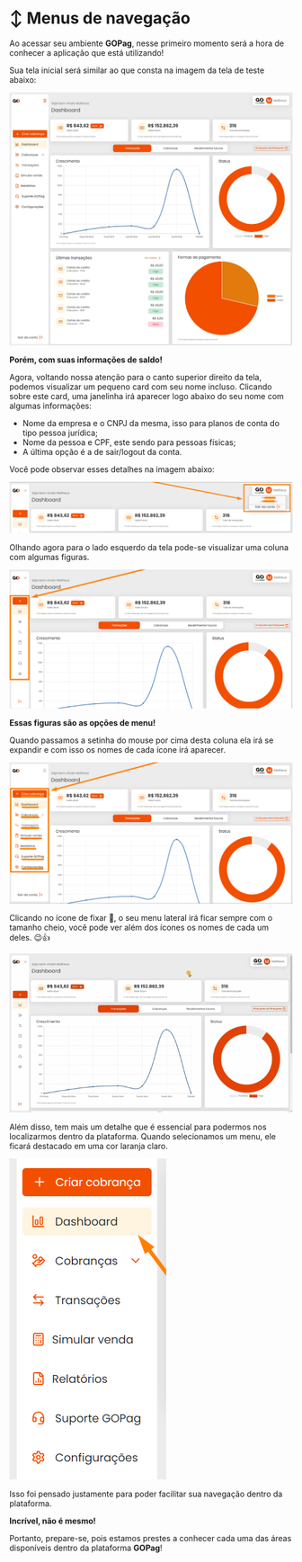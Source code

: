 # ↕️ Menus de navegação

Ao acessar seu ambiente **GOPag**, nesse primeiro momento será a hora de conhecer a aplicação que está utilizando!

Sua tela inicial será similar ao que consta na imagem da tela de teste abaixo:

![](../assets/prints/tela_inicial.jpg)


**Porém, com suas informações de saldo!**

Agora, voltando nossa atenção para o canto superior direito da tela, podemos visualizar um pequeno card com seu nome incluso. Clicando sobre este card, uma janelinha irá aparecer logo abaixo do seu nome com algumas informações:

- Nome da empresa e o CNPJ da mesma, isso para planos de conta do tipo pessoa jurídica;
- Nome da pessoa e CPF, este sendo para pessoas físicas; 
- A última opção é a de sair/logout da conta.

Você pode observar esses detalhes na imagem abaixo:

![](../assets/prints/tela_inicial_campo_nome.png)

Olhando agora para o lado esquerdo da tela pode-se visualizar uma coluna com algumas figuras.

![](../assets/prints/tela_inicial_menus.png)

**Essas figuras são as opções de menu!**

Quando passamos a setinha do mouse por cima desta coluna ela irá se expandir e com isso os nomes de cada ícone irá aparecer.

![](../assets/prints/tela_inicial_menus_ampliado.png)

Clicando no ícone de fixar 📌, o seu menu lateral irá ficar sempre com o tamanho cheio, você pode ver além dos ícones os nomes de cada um deles. 😉👍

![](../assets/prints/tela_inicial_menus_fixado.gif)

Além disso, tem mais um detalhe que é essencial para podermos nos localizarmos dentro da plataforma. Quando selecionamos um menu, ele ficará destacado em uma cor laranja claro.

![](../assets/prints/tela_inicial_menus_coluna.png)

Isso foi pensado justamente para poder facilitar sua navegação dentro da plataforma.

**Incrível, não é mesmo!**

Portanto, prepare-se, pois estamos prestes a conhecer cada uma das áreas disponíveis dentro da plataforma **GOPag**!